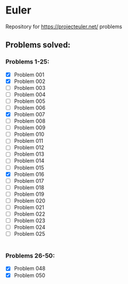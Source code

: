# Euler
Repository for https://projecteuler.net/ problems


## Problems solved:

### Problems 1-25:
- [X] Problem 001
- [X] Problem 002
- [ ] Problem 003
- [ ] Problem 004
- [ ] Problem 005
- [ ] Problem 006
- [X] Problem 007
- [ ] Problem 008
- [ ] Problem 009
- [ ] Problem 010
- [ ] Problem 011
- [ ] Problem 012
- [ ] Problem 013
- [ ] Problem 014
- [ ] Problem 015
- [X] Problem 016
- [ ] Problem 017
- [ ] Problem 018
- [ ] Problem 019
- [ ] Problem 020
- [ ] Problem 021
- [ ] Problem 022
- [ ] Problem 023
- [ ] Problem 024
- [ ] Problem 025 </br></br>

### Problems 26-50:
- [X] Problem 048
- [X] Problem 050
